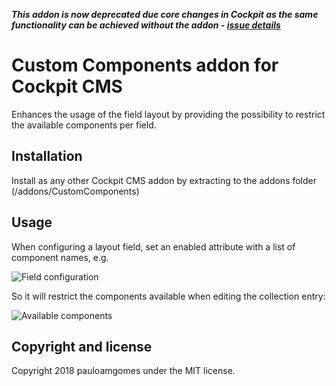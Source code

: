 _**This addon is now deprecated due core changes in Cockpit as the same functionality can be achieved without the addon - [issue details](https://github.com/pauloamgomes/Cockpit-CustomComponents/issues/7)**_

# Custom Components addon for Cockpit CMS

Enhances the usage of the field layout by providing the possibility to restrict the available components per field.

## Installation
Install as any other Cockpit CMS addon by extracting to the addons folder (/addons/CustomComponents)

## Usage
When configuring a layout field, set an enabled attribute with a list of component names, e.g.

![Field configuration](https://monosnap.com/image/ZTF0w43zLDcKCXQSpPK30DHhHbR1IQ.png)

So it will restrict the components available when editing the collection entry:

![Available components](https://monosnap.com/image/UyFuD8cFLHsQ2f89SMnnhbp105AqF2.png)

## Copyright and license

Copyright 2018 pauloamgomes under the MIT license.
